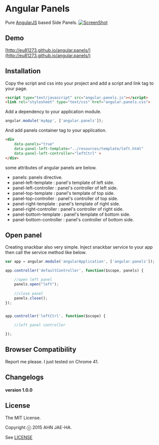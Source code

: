 Angular Panels
================

Pure [AngularJS](http://www.angularjs.org) based Side Panels.
[![ScreenShot](https://rawgit.com/eu81273/angular.panels/gh-pages/images/preview.png)](http://eu81273.github.io/angular.panels/)


## Demo

[http://eu81273.github.io/angular.panels/](http://eu81273.github.io/angular.panels/)



## Installation

Copy the script and css into your project and add a script and link tag to your page.

```html
<script type="text/javascript" src="angular.panels.js"></script>
<link rel="stylesheet" type="text/css" href="angular.panels.css">
```

Add a dependency to your application module.

```javascript
angular.module('myApp', ['angular.panels']);
```

And add panels container tag to your application.

```html
<div
	data-panels="true"
	data-panel-left-template="../resources/template/left.html"
	data-panel-left-controller="leftCtrl" >
</div>

```

some attributes of angular panels are below.

- panels: panels directive.
- panel-left-template : panel's template of left side.
- panel-left-controller : panel's controller of left side.
- panel-top-template : panel's template of top side.
- panel-top-controller : panel's controller of top side.
- panel-right-template : panel's template of right side.
- panel-right-controller : panel's controller of right side.
- panel-bottom-template : panel's template of bottom side.
- panel-bottom-controller : panel's controller of bottom side.


## Open panel

Creating snackbar also very simple. Inject snackbar service to your app then call the service method like below.


```javascript
var app = angular.module('angularApplication', ['angular.panels']);

app.controller('defaultController', function($scope, panels) {

	//open left panel
	panels.open("left");
	
	//close panel
	panels.close();
});


app.controller('leftCtrl', function($scope) {

	//left panel controller

});

```

## Browser Compatibility

Report me please. I just tested on Chrome 41.

## Changelogs


#### version 1.0.0


## License

The MIT License.

Copyright ⓒ 2015 AHN JAE-HA.

See [LICENSE](https://github.com/eu81273/angular.panels/blob/master/LICENSE)
